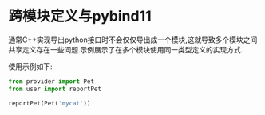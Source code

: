 # 跨模块定义与pybind11



通常C++实现导出python接口时不会仅仅导出成一个模块,这就导致多个模块之间共享定义存在一些问题.示例展示了在多个模块使用同一类型定义的实现方式.



使用示例如下:

```python
from provider import Pet
from user import reportPet

reportPet(Pet('mycat'))
```

